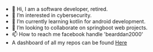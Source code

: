 - 👋 Hi, I am a software developer, retired.
- 👀 I’m interested in cybersecurity.
- 🌱 I’m currently learning kotlin for android development.
- 💞️ I’m looking to collaborate on springboot web projects.
- 📫 How to reach me facebook handle 'bearddan2000'
- A dashboard of all my repos can be found [Here](https://github.com/bearddan2000/java-web-gradle-spring-thyme-github)
<!---
bearddan2000/bearddan2000 is a ✨ special ✨ repository because its `README.md` (this file) appears on your GitHub profile.
You can click the Preview link to take a look at your changes.
--->

